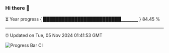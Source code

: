 ### Hi there 👋

⏳ Year progress { █████████████████████████▁▁▁▁▁ } 84.45 %

---

⏰ Updated on Tue, 05 Nov 2024 01:41:53 GMT

![Progress Bar CI](https://github.com/ZhaoGui/ZhaoGui/workflows/Progress%20Bar%20CI/badge.svg)
